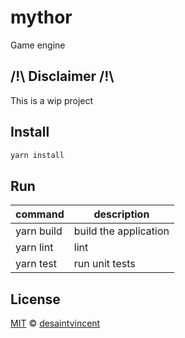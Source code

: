# mythor <!--[![website][websiteBadge]][websiteUrl]-->

<!--[![release][releaseBadge]][releaseUrl]-->
<!--[![test][testBadge]][testUrl]-->
<!--![release][licenseBadge]-->

Game engine

## /!\ Disclaimer /!\
This is a wip project

## Install
```sh
yarn install
```


## Run
| command       | description           |
|---------------|-----------------------|
| yarn build    | build the application |
| yarn lint     | lint                  |
| yarn test     | run unit tests        |

## License

[MIT][mit] © [desaintvincent][author]

[testUrl]: https://github.com/desaintvincent/mythor/actions?query=branch%3Amain
[testBadge]: https://img.shields.io/github/workflow/status/desaintvincent/mythor/Tests?label=tests
[releaseUrl]: https://github.com/desaintvincent/mythor/releases
[websiteBadge]: https://img.shields.io/badge/website-blue
[websiteUrl]: https://desaintvincent.github.io/mythor/
[releaseBadge]: https://img.shields.io/github/v/release/desaintvincent/mythor
[licenseBadge]: https://img.shields.io/github/license/desaintvincent/mythor
[mit]: http://opensource.org/licenses/MIT
[author]: http://github.com/desaintvincent
